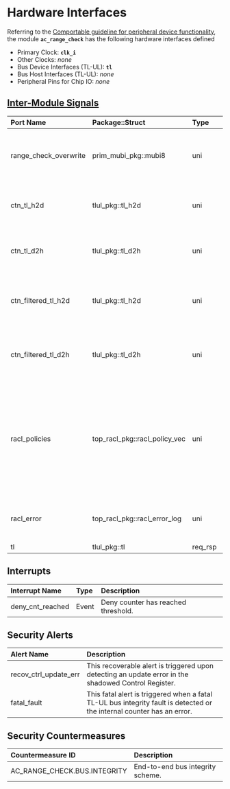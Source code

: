 # Hardware Interfaces

<!-- BEGIN CMDGEN util/regtool.py --interfaces ./hw/top_darjeeling/ip_autogen/ac_range_check/data/ac_range_check.hjson -->
Referring to the [Comportable guideline for peripheral device functionality](https://opentitan.org/book/doc/contributing/hw/comportability), the module **`ac_range_check`** has the following hardware interfaces defined
- Primary Clock: **`clk_i`**
- Other Clocks: *none*
- Bus Device Interfaces (TL-UL): **`tl`**
- Bus Host Interfaces (TL-UL): *none*
- Peripheral Pins for Chip IO: *none*

## [Inter-Module Signals](https://opentitan.org/book/doc/contributing/hw/comportability/index.html#inter-signal-handling)

| Port Name             | Package::Struct               | Type    | Act   |   Width | Description                                                                                                                          |
|:----------------------|:------------------------------|:--------|:------|--------:|:-------------------------------------------------------------------------------------------------------------------------------------|
| range_check_overwrite | prim_mubi_pkg::mubi8          | uni     | rcv   |       1 | Overwrites all ranges and let all requests pass through.                                                                             |
| ctn_tl_h2d            | tlul_pkg::tl_h2d              | uni     | rcv   |       1 | TL-UL input port (request part), synchronous                                                                                         |
| ctn_tl_d2h            | tlul_pkg::tl_d2h              | uni     | req   |       1 | TL-UL input port (response part), synchronous                                                                                        |
| ctn_filtered_tl_h2d   | tlul_pkg::tl_h2d              | uni     | req   |       1 | Filtered TL-UL output port (request part), synchronous                                                                               |
| ctn_filtered_tl_d2h   | tlul_pkg::tl_d2h              | uni     | rcv   |       1 | Filtered TL-UL output port (response part), synchronous                                                                              |
| racl_policies         | top_racl_pkg::racl_policy_vec | uni     | rcv   |       1 | Incoming RACL policy vector from a racl_ctrl instance. The policy selection vector (parameter) selects the policy for each register. |
| racl_error            | top_racl_pkg::racl_error_log  | uni     | req   |       1 | RACL error log information of this module.                                                                                           |
| tl                    | tlul_pkg::tl                  | req_rsp | rsp   |       1 |                                                                                                                                      |

## Interrupts

| Interrupt Name   | Type   | Description                         |
|:-----------------|:-------|:------------------------------------|
| deny_cnt_reached | Event  | Deny counter has reached threshold. |

## Security Alerts

| Alert Name            | Description                                                                                                            |
|:----------------------|:-----------------------------------------------------------------------------------------------------------------------|
| recov_ctrl_update_err | This recoverable alert is triggered upon detecting an update error in the shadowed Control Register.                   |
| fatal_fault           | This fatal alert is triggered when a fatal TL-UL bus integrity fault is detected or the internal counter has an error. |

## Security Countermeasures

| Countermeasure ID            | Description                      |
|:-----------------------------|:---------------------------------|
| AC_RANGE_CHECK.BUS.INTEGRITY | End-to-end bus integrity scheme. |


<!-- END CMDGEN -->
